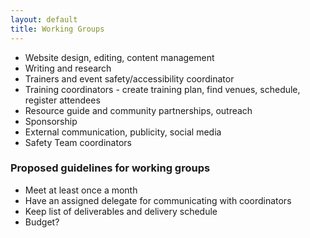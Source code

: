 ```yaml
---
layout: default
title: Working Groups
---
```


<ul>
  
  
  <li>Website design, editing, content management</li>
  
  
  <li>Writing and research</li>
  
  
  <li>Trainers and event safety/accessibility coordinator</li>
  
  
  <li>Training coordinators - create training plan, find venues, schedule, register attendees</li>
  
  
  <li>Resource guide and community partnerships, outreach</li>
  
  
  <li>Sponsorship</li>
  
  
  <li>External communication, publicity, social media</li>
  
  
  <li>Safety Team coordinators</li>


</ul>

<h3>Proposed guidelines for working groups</h3>
    
<ul>
  
  
  <li>Meet at least once a month</li>
  
  
  <li>Have an assigned delegate for communicating with coordinators</li>
  
  
  <li>Keep list of deliverables and delivery schedule</li>
  
  
  <li>Budget?</li>


</ul>

